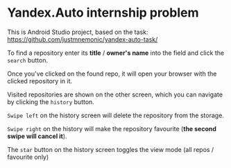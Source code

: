 # Yandex.Auto internship problem


This is Android Studio project, based on the task: https://github.com/justmnemonic/yandex-auto-task/

To find a repository enter its **title** / **owner's name** into the field and click the `search` button.

Once you've clicked on the found repo, it will open your browser with the clicked repository in it.

Visited repositories are shown on the other screen, which you can navigate by clicking the `history` button.

`Swipe left` on the history screen will delete the repository from the storage.

`Swipe right` on the history will make the repository favourite (**the second swipe will cancel it**).

The `star` button on the history screen toggles the view mode (all repos / favourite only)
